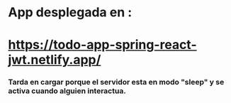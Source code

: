 # App desplegada en :
# https://todo-app-spring-react-jwt.netlify.app/

### Tarda en cargar porque el servidor esta en modo "sleep" y se activa cuando alguien interactua.
